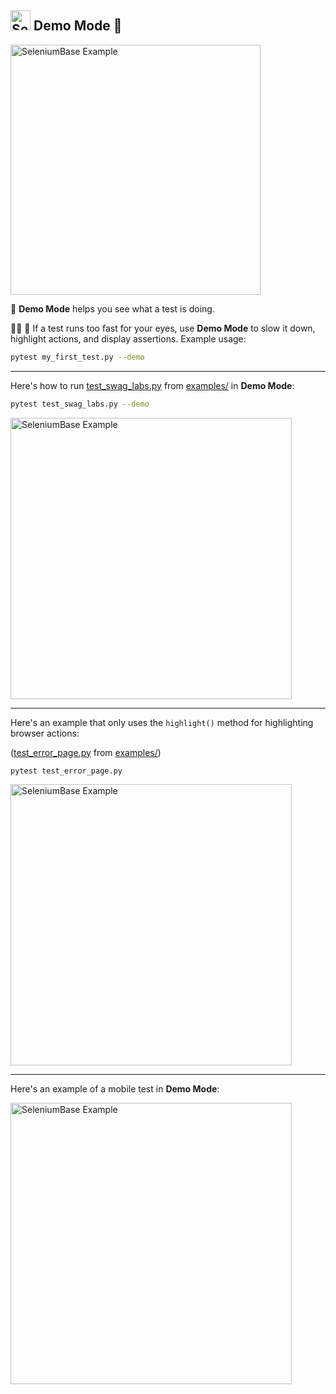 <!-- SeleniumBase Docs -->

## [<img src="https://seleniumbase.io/img/logo6.png" title="SeleniumBase" width="32">](https://github.com/seleniumbase/SeleniumBase/) Demo Mode 🎦

<p align="left"><img src="https://seleniumbase.github.io/cdn/gif/xkcd_vid.gif" width="400" alt="SeleniumBase Example" title="SeleniumBase Example" /></p>

<p align="left">🔵 <b>Demo Mode</b> helps you see what a test is doing.</p>

<p align="left">🏇💨 👀 If a test runs too fast for your eyes, use <b>Demo Mode</b> to slow it down, highlight actions, and display assertions. Example usage:</p>

```bash
pytest my_first_test.py --demo
```

--------

<p align="left">Here's how to run <a href="https://github.com/seleniumbase/SeleniumBase/blob/master/examples/test_swag_labs.py" target="_blank">test_swag_labs.py</a> from <a href="https://github.com/seleniumbase/SeleniumBase/tree/master/examples" target="_blank">examples/</a> in <b>Demo Mode</b>:</p>


```bash
pytest test_swag_labs.py --demo
```

<p align="left"><a href="https://www.saucedemo.com/" target="_blank"><img src="https://seleniumbase.github.io/cdn/gif/swag_demo_2.gif" width="450" alt="SeleniumBase Example" title="SeleniumBase Example" /></a></p>

--------

<p>Here's an example that only uses the <code>highlight()</code> method for highlighting browser actions:</p>


<p align="left">(<a href="https://github.com/seleniumbase/SeleniumBase/blob/master/examples/test_error_page.py" target="_blank">test_error_page.py</a> from <a href="https://github.com/seleniumbase/SeleniumBase/tree/master/examples" target="_blank">examples/</a>)</p>

```bash
pytest test_error_page.py
```

<p align="left"><a href="https://seleniumbase.io/error_page/" target="_blank"><img src="https://seleniumbase.github.io/cdn/gif/error_page.gif" width="450" alt="SeleniumBase Example" title="SeleniumBase Example" /></a></p>

--------

Here's an example of a mobile test in <b>Demo Mode</b>:

<p align="left"><img src="https://seleniumbase.github.io/cdn/gif/skype_mobile_test_2.gif" width="450" alt="SeleniumBase Example" title="SeleniumBase Example" /></p>
